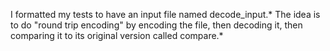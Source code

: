 I formatted my tests to have an input file named decode_input.* The idea is to do 
"round trip encoding" by encoding the file, then decoding it, then comparing it to its
original version called compare.* 
